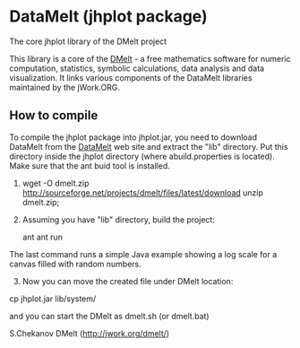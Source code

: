 # DataMelt (jhplot package)
The core jhplot library of the DMelt project

This library is a core of the <a href="http://jwork.org/dmelt/">DMelt</a> - a free mathematics software for numeric computation, statistics, symbolic calculations, data analysis and data visualization.
It links various components of the DataMelt libraries maintained by the jWork.ORG.

<h2>How to compile</h2>

To compile the jhplot package into jhplot.jar, you need to download DataMelt from the <a href="http://jwork.org/dmelt/">DataMelt</a> web site and extract the "lib" directory. Put this directory inside the jhplot directory (where abuild.properties is located). Make sure that the ant buid tool is installed.

1) wget -O dmelt.zip http://sourceforge.net/projects/dmelt/files/latest/download
   unzip dmelt.zip;

2) Assuming you have "lib" directory, build the project:

   ant
   ant run

The last command  runs a simple Java example showing a log scale for a canvas filled with random numbers.

3) Now you can move the created file under DMelt location:

  cp jhplot.jar lib/system/

and you can start the DMelt as dmelt.sh (or dmelt.bat)


S.Chekanov
DMelt (http://jwork.org/dmelt/)

